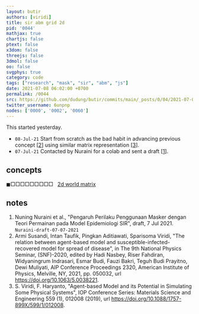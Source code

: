 ```yaml
---
layout: butir
authors: [viridi]
title: sir abm grid 2d
pid: '0044'
mathjax: true
chartjs: false
ptext: false
x3dom: false
threejs: false
3dmol: false
oo: false
svgphys: true
category: code
tags: ["research", "mask", "sir", "abm", "js"]
date: 2021-07-08 06:02:00 +0700
permalink: /0044
src: https://github.com/dudung/butir/commits/main/_posts/0/04/2021-07-08-sir-abm-grid-2d.md
twitter_username: 6unpnp
nodes: ['0000', '0002', '0060']
---
```

This started yesterday.

+ `08-Jul-21` Start from scratch as the bad habit in advancing previous concept [[2](#r02)] using similar matrix representation [[3](#r03)].
+ `07-Jul-21` Contacted by Nuraini for a colab and sent a draft [[1](#r01)].


## concepts
$\blacksquare\Box\Box\Box\Box\Box\Box\Box\Box\Box$ &nbsp; [2d world matrix](0060)


## notes
1. <a name="r01"></a>Nuning Nuraini et al., "Pengaruh Perilaku Penggunaan Masker dengan Teori Permainan pada Model Epidemiologi SIR", draft, 7 Jul 2021. 
`Nuraini-draft-07-07-2021`
2. <a name="r02"></a>Armi Susandi, Intan Taufik, Pingkan Aditiawati, Sparisoma Viridi, "The relation between agent-based model and susceptible-infected-recovered model for spread of disease", in The 9th National Physics Seminar, (SNF)-2020, edited by Hadi Nasbey, Riser Fahdiran, Widyaningrum Indrasari, Esmar Budi, Fauzi Bakri, Teguh Budi Prayitno, Dewi Muliyati, AIP Conference Proceedings 2320, American Institute of Physics, Melville, NY, 2021, pp. 050032, url <https://doi.org/10.1063/5.0038221>.
3. <a name="r03"></a>S. Viridi, F. Haryanto, "Agent-based Model and its Potential in Simulating Some Physical Systems", IOP Conference Series: Materials Science and Engineering 559 (1), 012008 (2019), url <https://doi.org/10.1088/1757-899X/599/1/012008>.
